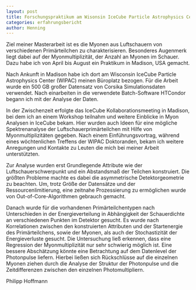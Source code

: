 ```yaml
---
layout: post
title: Forschungspraktikum am Wisonsin IceCube Particle Astrophysics Center
categories: erfahrungsbericht
author: Henning
---
```

Ziel meiner Masterarbeit ist es die Myonen aus Luftschauern von verschiedenen Primärteilchen zu charakterisieren. Besonderes Augenmerk liegt dabei auf der Myonmultiplizität, der Anzahl an Myonen im Schauer. Dazu habe ich von April bis August ein Praktikum in Madison, USA gemacht.

Nach Ankunft in Madison habe ich dort am Wisconsin IceCube Particle Astrophysics Center (WIPAC) meinen Büroplatz bezogen. Für die Arbeit wurde ein 500 GB großer Datensatz von Corsika Simulationsdaten verwendet. Nach einarbeiten in die verwendete Batch-Software HTCondor begann ich mit der Analyse der Daten.

In der Zwischenzeit erfolgte das IceCube Kollaborationsmeeting in Madison, bei dem ich an einem Workshop teilnahm und weitere Einblicke in Myon Analysen in IceCube bekam. Hier wurden auch Ideen für eine mögliche Spektrenanalyse der Luftschauerprimärteilchen mit Hilfe von Myonmultiplizitäten gegeben. Nach einem Einführungsvortrag, während eines wöchtenlichen Treffens der WIPAC Doktoranden, bekam ich weitere Anregungen und Kontakte zu Leuten die mich bei meiner Arbeit unterstützten.

Zur Analyse wurden erst Grundlegende Attribute wie der Luftschauerschwerpunkt und ein Abstandsmaß der Teilchen konstruiert. Die größten Probleme machte es dabei die asymmetrische Detektorgeometrie zu beachten. Um, trotz Größe der Datensätze und der Ressourcenlimitierung, eine zeitnahe Prozessierung zu ermöglichen wurde von Out-of-Core-Algorithmen gebrauch gemacht.

Danach wurde für die vorhandenen Primärteilchentypen nach Unterschieden in der Energieverteilung in Abhängigkeit der Schauerdichte an verschiedenen Punkten im Detektor gesucht. Es wurde nach Korrelationen zwischen den konstruierten Attributen und der Startenergie des Primärteilchens, sowie der Myonen, als auch der Stochastizität der Energieverluste gesucht. Die Untersuchung ließ erkennen, dass eine Regression der Myonmultiplizität nur sehr schwierig möglich ist. Eine bessere Abschätzung könnte eine Betrachtung auf dem Datenlevel der Photonpulse liefern. Hierbei ließen sich Rückschlüsse auf die einzelnen Myonen ziehen durch die Analyse der Struktur der Photonpulse und die Zeitdifferenzen zwischen den einzelnen Photomultipliern.

Philipp Hoffmann
